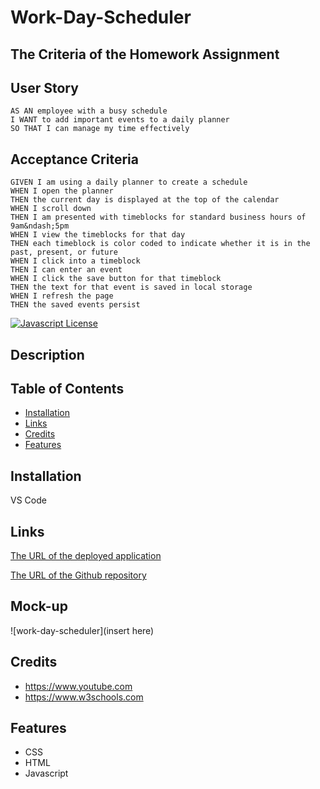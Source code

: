 # Work-Day-Scheduler

 
## The Criteria of the Homework Assignment
## User Story

```
AS AN employee with a busy schedule
I WANT to add important events to a daily planner
SO THAT I can manage my time effectively

```

## Acceptance Criteria

```
GIVEN I am using a daily planner to create a schedule
WHEN I open the planner
THEN the current day is displayed at the top of the calendar
WHEN I scroll down
THEN I am presented with timeblocks for standard business hours of 9am&ndash;5pm
WHEN I view the timeblocks for that day
THEN each timeblock is color coded to indicate whether it is in the past, present, or future
WHEN I click into a timeblock
THEN I can enter an event
WHEN I click the save button for that timeblock
THEN the text for that event is saved in local storage
WHEN I refresh the page
THEN the saved events persist

```




<!--Project Shield -->
[![Javascript License][license-shield]][license-url]

[license-shield]:https://img.shields.io/badge/logo-javascript-blue?logo=javascript


[license-url]:https://github.com/kathylopez97/work-day-scheduler

## Description



## Table of Contents 

- [Installation](#installation)
- [Links](#links)
- [Credits](#credits)
- [Features](#features)



## Installation
VS Code

## Links

[The URL of the deployed application](https://kathylopez97.github.io/work-day-scheduler/)


[The URL of the Github repository](https://github.com/kathylopez97/work-day-scheduler)

## Mock-up
![work-day-scheduler](insert here)
## Credits
-  https://www.youtube.com
-  https://www.w3schools.com


## Features
- CSS
- HTML
- Javascript
